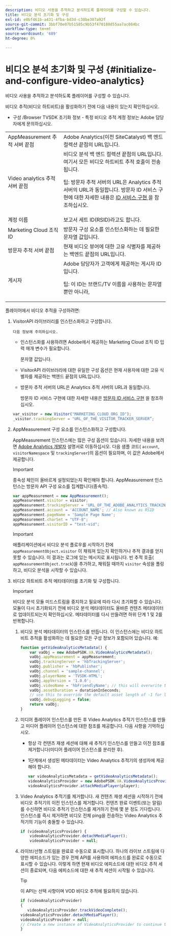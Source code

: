 ```yaml
---
description: 비디오 사용을 추적하고 분석하도록 플레이어를 구성할 수 있습니다.
title: 비디오 분석 초기화 및 구성
exl-id: e0bf461b-a431-4fba-bd3d-c38be307a92f
source-git-commit: 3bbf70e07b51585c9b53f470180d55aa7ac084bc
workflow-type: tm+mt
source-wordcount: '689'
ht-degree: 0%

---
```


# 비디오 분석 초기화 및 구성 {#initialize-and-configure-video-analytics}

비디오 사용을 추적하고 분석하도록 플레이어를 구성할 수 있습니다.

비디오 추적(비디오 하트비트)을 활성화하기 전에 다음 내용이 있는지 확인하십시오.

* 구성 /Browser TVSDK 초기화 정보 - 특정 비디오 추적 계정 정보는 Adobe 담당자에게 문의하십시오.

<table id="table_3565328ABBEE4605A92EAE1ADE5D6F84">
 <tbody>
  <tr>
   <td colname="col1"> AppMeasurement 추적 서버 끝점 </td>
   <td colname="col2"> Adobe Analytics(이전 SiteCatalyst) 백 엔드 컬렉션 끝점의 URL입니다. </td>
  </tr>
  <tr>
   <td colname="col1"> Video analytics 추적 서버 끝점 </td>
   <td colname="col2"> 비디오 분석 백 엔드 컬렉션 끝점의 URL입니다. 여기서 모든 비디오 하트비트 추적 호출이 전송됩니다. <p>팁:  방문자 추적 서버의 URL은 Analytics 추적 서버의 URL과 동일합니다. 방문자 ID 서비스 구현에 대한 자세한 내용은 <a href="https://experienceleague.adobe.com/docs/id-service/using/implementation/setup-target.html?lang=en" format="html" scope="external"> ID 서비스 구현 </a> 을 참조하십시오. </p> </td>
  </tr>
  <tr>
   <td colname="col1"> 계정 이름 </td>
   <td colname="col2"> 보고서 세트 ID(RSID)라고도 합니다. </td>
  </tr>
  <tr>
   <td colname="col1"> Marketing Cloud 조직 ID </td>
   <td colname="col2"> 방문자 구성 요소를 인스턴스화하는 데 필요한 문자열 값입니다. </td>
  </tr>
  <tr>
   <td colname="col1"> 방문자 추적 서버 끝점 </td>
   <td colname="col2"> 현재 비디오 뷰어에 대한 고유 식별자를 제공하는 백엔드 끝점의 URL입니다. </td>
  </tr>
  <tr>
   <td colname="col1"> 게시자 </td>
   <td colname="col2"> Adobe 담당자가 고객에게 제공하는 게시자 ID입니다. <p>팁:  이 ID는 브랜드/TV 이름을 사용하는 문자열뿐만 아니라, </p> </td>
  </tr>
 </tbody>
</table>

플레이어에서 비디오 추적을 구성하려면:

1. VisitorAPI 라이브러리를 인스턴스화하고 구성합니다.

       다음 정보에 주의하십시오.
   
   * 인스턴스화를 사용하려면 Adobe에서 제공하는 Marketing Cloud 조직 ID 입력 매개 변수가 필요합니다.

      문자열 값입니다.
   * VisitorAPI 라이브러리에 대한 유일한 구성 옵션은 현재 사용자에 대한 고유 식별자를 제공하는 백엔드 끝점의 URL입니다.
   * 방문자 추적 서버의 URL은 Analytics 추적 서버의 URL과 동일합니다.

      방문자 ID 서비스 구현에 대한 자세한 내용은 [방문자 ID 서비스 구현](https://experienceleague.adobe.com/docs/id-service/using/implementation/setup-target.html?lang=en) 을 참조하십시오.

   ```js
   var_visitor = new Visitor("MARKETING_CLOUD_ORG_ID");
   _visitor.trackingServer = "URL_OF_THE_VISITOR_TRACKER_SERVER”;
   ```

2. AppMeasurement 구성 요소를 인스턴스화하고 구성합니다.

   AppMeasurement 인스턴스에는 많은 구성 옵션이 있습니다. 자세한 내용을 보려면 [Adobe Analytics 개발자](https://microsite.omniture.com/t2/help/en_US/reference/#Developer) 설명서로 이동하십시오. 다음 샘플 코드( `account`, `visitorNamespace` 및 `trackingServer`)의 옵션이 필요하며, 이 값은 Adobe에서 제공합니다.

   >[!IMPORTANT]
   >
   >종속성 체인이 올바르게 설정되었는지 확인해야 합니다. AppMeasurement 인스턴스는 방문자 API 구성 요소를 집계합니다(종속적).

   ```js
   var appMeasurement = new AppMeasurement();
   appMeasurement.visitor = visitor;
   appMeasurement.trackingServer = 'URL_OF_THE_ADOBE_ANALYTICS_TRACKING_SERVER';
   appMeasurement.account = 'ACCOUNT_NAME'; // Also known as RSID
   appMeasurement.pageName = 'Sample Page Name';
   appMeasurement.charSet = "UTF-8";
   appMeasurement.visitorID = "test-vid";
   ```

   >[!IMPORTANT]
   >
   >애플리케이션에서 비디오 분석 플로우를 시작하기 전에 `appMeasurementObject.visitor` 이 채워져 있는지 확인하거나 추적 결과를 얻지 못할 수 있습니다. 이 결과는 로그에 있는 메시지로 표시됩니다. 빈 추적 호출( `appMeasurementObject.track`)을 추가하고, 채워질 때까지 `visitor` 속성을 폴링하고, 비디오 분석을 시작할 수 있습니다.

3. 비디오 하트비트 추적 메타데이터를 초기화 및 구성합니다.

   >[!IMPORTANT]
   >
   >비디오 분석 모듈 미드스트림을 중지하고 필요에 따라 다시 초기화할 수 있습니다. 모듈이 다시 초기화되기 전에 비디오 분석 메타데이터도 올바른 컨텐츠 메타데이터로 업데이트되는지 확인하십시오. 메타데이터를 다시 만들려면 하위 단계 1 및 2를 반복합니다.

   1. 비디오 분석 메타데이터의 인스턴스를 만듭니다.
이 인스턴스에는 비디오 하트비트 추적을 활성화하는 데 필요한 모든 구성 정보가 포함되어 있습니다. 예:

      ```js
      function getVideoAnalyticsMetadata() {
          var vaObj = new AdobePSDK.VA.VideoAnalyticsMetadata();
          vaObj.appMeasurement = appMeasurement;
          vaObj.trackingServer = 'hbTrackingServer';
          vaObj.publisher = 'hbPublisher';
          vaObj.channel = 'sample-channel';
          vaObj.playerName = 'TVSDK-HTML';
          vaObj.appVersion = '1.0.0';
          vaObj.videoName = 'hbFriendlyName'; // this will overwrite the ContextData variable a.media.friendlyName
          vaObj.assetDuration = durationInSeconds;
          // use this to override the default asset length of -1 for live streams
          vaObj.debugLogging = false;
          return vaObj;
      }
      ```

   2. 미디어 플레이어 인스턴스를 만든 후 Video Analytics 추적기 인스턴스를 만들고 미디어 플레이어 인스턴스에 대한 참조를 제공합니다.
다음 사항을 기억하십시오.

      * 항상 각 컨텐츠 재생 세션에 대해 새 추적기 인스턴스를 만들고 이전 참조를 제거합니다(미디어 플레이어 인스턴스를 분리한 후).
      * 1단계에서 생성된 메타데이터는 Video Analytics 추적기의 생성자에 제공해야 합니다.

         ```js
         var videoAnalyticsMetadata = getVideoAnalyticsMetadata();
         videoAnalyticsProvider = new AdobePSDK.VA.VideoAnalyticsProvider(videoAnalyticsMetadata);
         videoAnalyticsProvider.attachMediaPlayer(player);
         ```
   3. Video Analytics 추적기를 제거합니다.
새 컨텐츠 재생 세션을 시작하기 전에 비디오 추적기의 이전 인스턴스를 제거합니다. 컨텐츠 완료 이벤트(또는 알림)를 수신하면 비디오 추적기 인스턴스를 제거하기 전에 몇 분 정도 기다립니다. 인스턴스를 즉시 제거하면 비디오 전체 ping을 전송하는 Video Analytics 추적기의 기능이 충돌할 수 있습니다.

      ```js
      if (videoAnalyticsProvider) {
          videoAnalyticsProvider.detachMediaPlayer();
          videoAnalyticsProvider = null;
      ```

   4. 라이브/선형 스트림을 완료로 수동으로 표시합니다.
하나의 라이브 스트림에 다양한 에피소드가 있는 경우 전체 API를 사용하여 에피소드를 완료로 수동으로 표시할 수 있습니다. 이렇게 하면 현재 비디오 에피소드에 대한 비디오 추적 세션이 종료되며, 다음 에피소드에 대한 새 추적 세션이 시작될 수 있습니다.
      >[!TIP]
      >
      >이 API는 선택 사항이며 VOD 비디오 추적에 필요하지 않습니다.

      ```js
      if (videoAnalyticsProvider)
      {
         videoAnalyticsProvider.trackVideoComplete();
      videoAnalyticsProvider.detachMediaPlayer();
      videoAnalyticsProvider = null;
      // Create a new instance of VideoAnalyticsProvider to continue tracking.
      }
      ```
